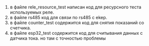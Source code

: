 1) в файле rele_resource_test написан код для ресурсного теста используемых реле. 
2) в файле rs485 код для связи по rs485 с ekep.
3) в файле counter_test содержится код для снятия показаний со счетчика.
4) в файле esp32_test содержится код для считывания данных с датчика тока. но там с точностью проблемы
